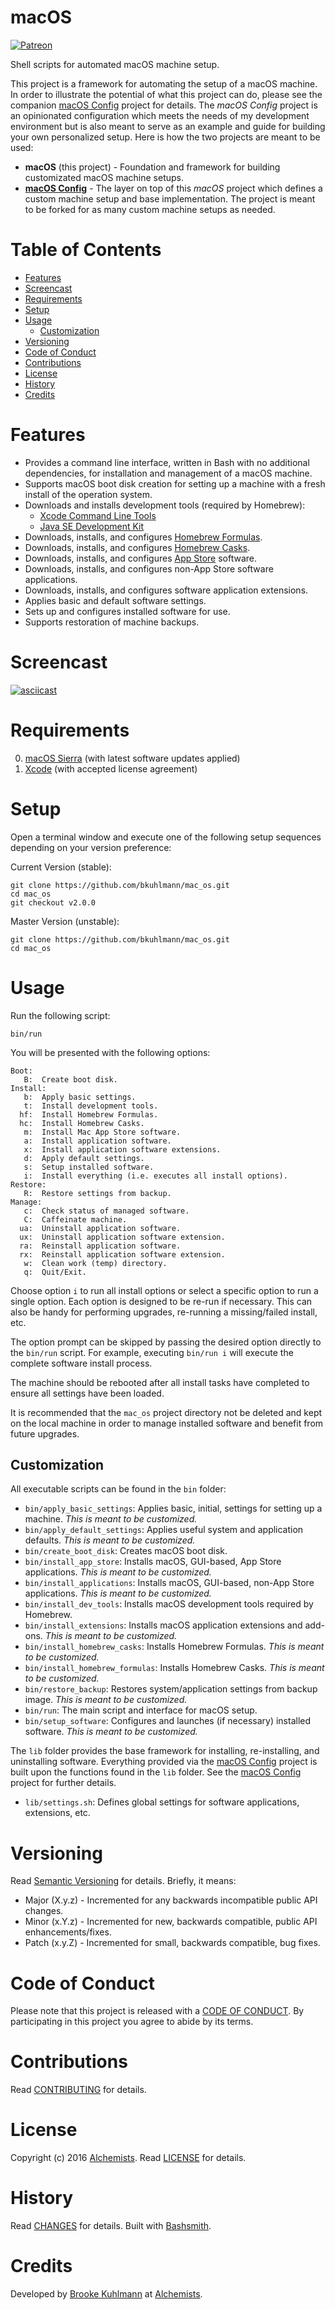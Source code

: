 # macOS

[![Patreon](https://img.shields.io/badge/patreon-donate-brightgreen.svg)](https://www.patreon.com/bkuhlmann)

Shell scripts for automated macOS machine setup.

This project is a framework for automating the setup of a macOS machine. In order to illustrate the
potential of what this project can do, please see the companion
[macOS Config](https://github.com/bkuhlmann/mac_os-config) project for details. The *macOS Config*
project is an opinionated configuration which meets the needs of my development environment but is
also meant to serve as an example and guide for building your own personalized setup. Here is how
the two projects are meant to be used:

- **macOS** (this project) - Foundation and framework for building customizated macOS machine
  setups.
- **[macOS Config](https://github.com/bkuhlmann/mac_os-config)** - The layer on top of this *macOS*
  project which defines a custom machine setup and base implementation. The project is meant to be
  forked for as many custom machine setups as needed.

<!-- Tocer[start]: Auto-generated, don't remove. -->

# Table of Contents

- [Features](#features)
- [Screencast](#screencast)
- [Requirements](#requirements)
- [Setup](#setup)
- [Usage](#usage)
  - [Customization](#customization)
- [Versioning](#versioning)
- [Code of Conduct](#code-of-conduct)
- [Contributions](#contributions)
- [License](#license)
- [History](#history)
- [Credits](#credits)

<!-- Tocer[finish]: Auto-generated, don't remove. -->

# Features

- Provides a command line interface, written in Bash with no additional dependencies, for
  installation and management of a macOS machine.
- Supports macOS boot disk creation for setting up a machine with a fresh install of the operation
  system.
- Downloads and installs development tools (required by Homebrew):
    - [Xcode Command Line Tools](https://developer.apple.com/xcode)
    - [Java SE Development Kit](http://www.oracle.com/technetwork/java/javase/downloads/jdk8-downloads-2133151.html)
- Downloads, installs, and configures [Homebrew Formulas](http://brew.sh).
- Downloads, installs, and configures [Homebrew Casks](https://caskroom.github.io).
- Downloads, installs, and configures
  [App Store](http://www.apple.com/macosx/whats-new/app-store.html) software.
- Downloads, installs, and configures non-App Store software applications.
- Downloads, installs, and configures software application extensions.
- Applies basic and default software settings.
- Sets up and configures installed software for use.
- Supports restoration of machine backups.

# Screencast

[![asciicast](https://asciinema.org/a/88971.png)](https://asciinema.org/a/88971)

# Requirements

0. [macOS Sierra](https://www.apple.com/macos) (with latest software updates applied)
0. [Xcode](https://developer.apple.com/xcode) (with accepted license agreement)

# Setup

Open a terminal window and execute one of the following setup sequences depending on your version
preference:

Current Version (stable):

    git clone https://github.com/bkuhlmann/mac_os.git
    cd mac_os
    git checkout v2.0.0

Master Version (unstable):

    git clone https://github.com/bkuhlmann/mac_os.git
    cd mac_os

# Usage

Run the following script:

    bin/run

You will be presented with the following options:

    Boot:
       B:  Create boot disk.
    Install:
       b:  Apply basic settings.
       t:  Install development tools.
      hf:  Install Homebrew Formulas.
      hc:  Install Homebrew Casks.
       m:  Install Mac App Store software.
       a:  Install application software.
       x:  Install application software extensions.
       d:  Apply default settings.
       s:  Setup installed software.
       i:  Install everything (i.e. executes all install options).
    Restore:
       R:  Restore settings from backup.
    Manage:
       c:  Check status of managed software.
       C:  Caffeinate machine.
      ua:  Uninstall application software.
      ux:  Uninstall application software extension.
      ra:  Reinstall application software.
      rx:  Reinstall application software extension.
       w:  Clean work (temp) directory.
       q:  Quit/Exit.

Choose option `i` to run all install options or select a specific option to run a single option.
Each option is designed to be re-run if necessary. This can also be handy for performing upgrades,
re-running a missing/failed install, etc.

The option prompt can be skipped by passing the desired option directly to the `bin/run` script. For
example, executing `bin/run i` will execute the complete software install process.

The machine should be rebooted after all install tasks have completed to ensure all settings have
been loaded.

It is recommended that the `mac_os` project directory not be deleted and kept on the local machine
in order to manage installed software and benefit from future upgrades.

## Customization

All executable scripts can be found in the `bin` folder:

- `bin/apply_basic_settings`: Applies basic, initial, settings for setting up a machine. *This is
  meant to be customized.*
- `bin/apply_default_settings`: Applies useful system and application defaults. *This is meant to be
  customized.*
- `bin/create_boot_disk`: Creates macOS boot disk.
- `bin/install_app_store`: Installs macOS, GUI-based, App Store applications. *This is meant to be
  customized.*
- `bin/install_applications`: Installs macOS, GUI-based, non-App Store applications. *This is meant
  to be customized.*
- `bin/install_dev_tools`: Installs macOS development tools required by Homebrew.
- `bin/install_extensions`: Installs macOS application extensions and add-ons. *This is meant to be
  customized.*
- `bin/install_homebrew_casks`: Installs Homebrew Formulas. *This is meant to be customized.*
- `bin/install_homebrew_formulas`: Installs Homebrew Casks. *This is meant to be customized.*
- `bin/restore_backup`: Restores system/application settings from backup image. *This is meant to be
  customized.*
- `bin/run`: The main script and interface for macOS setup.
- `bin/setup_software`: Configures and launches (if necessary) installed software. *This is meant to
  be customized.*

The `lib` folder provides the base framework for installing, re-installing, and uninstalling
software. Everything provided via the [macOS Config](https://github.com/bkuhlmann/mac_os-config)
project is built upon the functions found in the `lib` folder. See the
[macOS Config](https://github.com/bkuhlmann/mac_os-config) project for further details.

  - `lib/settings.sh`: Defines global settings for software applications, extensions, etc.

# Versioning

Read [Semantic Versioning](http://semver.org) for details. Briefly, it means:

- Major (X.y.z) - Incremented for any backwards incompatible public API changes.
- Minor (x.Y.z) - Incremented for new, backwards compatible, public API enhancements/fixes.
- Patch (x.y.Z) - Incremented for small, backwards compatible, bug fixes.

# Code of Conduct

Please note that this project is released with a [CODE OF CONDUCT](CODE_OF_CONDUCT.md). By
participating in this project you agree to abide by its terms.

# Contributions

Read [CONTRIBUTING](CONTRIBUTING.md) for details.

# License

Copyright (c) 2016 [Alchemists](https://www.alchemists.io).
Read [LICENSE](LICENSE.md) for details.

# History

Read [CHANGES](CHANGES.md) for details.
Built with [Bashsmith](https://github.com/bkuhlmann/bashsmith).

# Credits

Developed by [Brooke Kuhlmann](https://www.alchemists.io) at
[Alchemists](https://www.alchemists.io).
